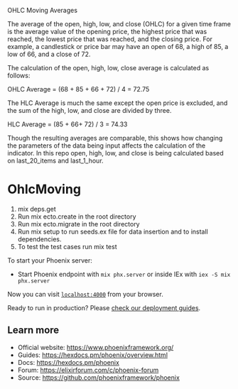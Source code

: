 OHLC Moving Averages

The average of the open, high, low, and close (OHLC) for a given time frame is the average value of the opening price, the highest price that was reached, the lowest price that was reached, and the closing price. For example, a candlestick or price bar may have an open of 68, a high of 85, a low of 66, and a close of 72.

The calculation of the open, high, low, close average is calculated as follows:

OHLC Average = (68 + 85 + 66 + 72) / 4 = 72.75

The HLC Average is much the same except the open price is excluded, and the sum of the high, low, and close are divided by three. 

HLC Average = (85 + 66+ 72) / 3 = 74.33

Though the resulting averages are comparable, this shows how changing the parameters of the data being input affects the calculation of the indicator.
In this repo open, high, low, and close is being calculated based on last_20_items and last_1_hour.


# OhlcMoving

1. mix deps.get
2. Run mix ecto.create in the root directory
3. Run mix ecto.migrate in the root directory
4. Run mix setup to run seeds.ex file for data insertion and to install dependencies.
5. To test the test cases run mix test


To start your Phoenix server:

  * Start Phoenix endpoint with `mix phx.server` or inside IEx with `iex -S mix phx.server`

Now you can visit [`localhost:4000`](http://localhost:4000) from your browser.

Ready to run in production? Please [check our deployment guides](https://hexdocs.pm/phoenix/deployment.html).

## Learn more

  * Official website: https://www.phoenixframework.org/
  * Guides: https://hexdocs.pm/phoenix/overview.html
  * Docs: https://hexdocs.pm/phoenix
  * Forum: https://elixirforum.com/c/phoenix-forum
  * Source: https://github.com/phoenixframework/phoenix
